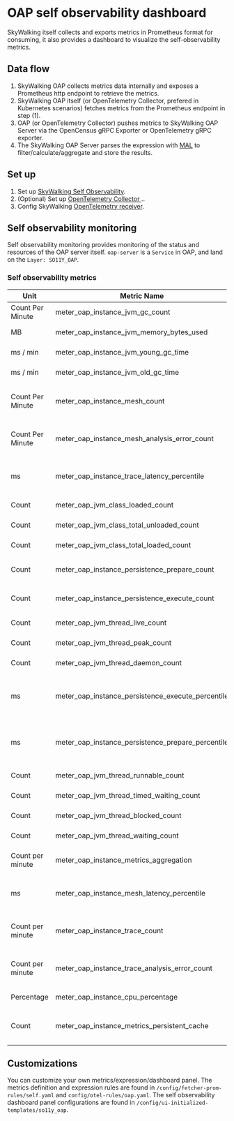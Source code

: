 # OAP self observability dashboard

SkyWalking itself collects and exports metrics in Prometheus format for consuming,
it also provides a dashboard to visualize the self-observability metrics.

## Data flow
1. SkyWalking OAP collects metrics data internally and exposes a Prometheus http endpoint to retrieve the metrics.
2. SkyWalking OAP itself (or OpenTelemetry Collector, prefered in Kubernetes scenarios) fetches metrics from the Prometheus endpoint in step (1).
3. OAP (or OpenTelemetry Collector) pushes metrics to SkyWalking OAP Server via the OpenCensus gRPC Exporter or OpenTelemetry gRPC exporter.
4. The SkyWalking OAP Server parses the expression with [MAL](../../concepts-and-designs/mal.md) to filter/calculate/aggregate and store the results.

## Set up
1. Set up [SkyWalking Self Observability](../backend/backend-telemetry.md).
2. (Optional) Set up [OpenTelemetry Collector ](https://opentelemetry.io/docs/collector/getting-started/#docker)..
3. Config SkyWalking [OpenTelemetry receiver](opentelemetry-receiver.md).

## Self observability monitoring
Self observability monitoring provides monitoring of the status and resources of the OAP server itself. `oap-server` is a `Service` in OAP, and land on the `Layer: SO11Y_OAP`.

### Self observability metrics

| Unit | Metric Name                                       | Description | Data Source |
|------|---------------------------------------------------|-----|-----|
| Count Per Minute | meter_oap_instance_jvm_gc_count                   | GC Count | oap self observability |
| MB | meter_oap_instance_jvm_memory_bytes_used          | Memory | oap self observability |
| ms / min | meter_oap_instance_jvm_young_gc_time              | GC Time (ms / min) | oap self observability |
| ms / min | meter_oap_instance_jvm_old_gc_time                | GC Time (ms / min) | oap self observability |
| Count Per Minute | meter_oap_instance_mesh_count                     | Mesh Analysis Count (Per Minute) | oap self observability |
| Count Per Minute | meter_oap_instance_mesh_analysis_error_count      | Mesh Analysis Count (Per Minute) | oap self observability |
| ms | meter_oap_instance_trace_latency_percentile       | Trace Analysis Latency (ms) | oap self observability |
| Count | meter_oap_jvm_class_loaded_count                  | Class Count | oap self observability |
| Count | meter_oap_jvm_class_total_unloaded_count          | Class Count | oap self observability |
| Count | meter_oap_jvm_class_total_loaded_count            | Class Count | oap self observability |
| Count | meter_oap_instance_persistence_prepare_count      | Persistence Count (Per 5 Minutes) | oap self observability |
| Count | meter_oap_instance_persistence_execute_count      | Persistence Count (Per 5 Minutes) | oap self observability |
| Count | meter_oap_jvm_thread_live_count                   | Thread Count | oap self observability |
| Count | meter_oap_jvm_thread_peak_count                   | Thread Count | oap self observability |
| Count | meter_oap_jvm_thread_daemon_count                 | Thread Count | oap self observability |
| ms | meter_oap_instance_persistence_execute_percentile | Persistence Execution Latency Per Metric Type (ms) | oap self observability |
| ms | meter_oap_instance_persistence_prepare_percentile | Persistence Preparing Latency Per Metric Type (ms) | oap self observability |
| Count | meter_oap_jvm_thread_runnable_count               | Thread State Count | oap self observability |
| Count | meter_oap_jvm_thread_timed_waiting_count          | Thread State Count | oap self observability |
| Count | meter_oap_jvm_thread_blocked_count                | Thread State Count | oap self observability |
| Count | meter_oap_jvm_thread_waiting_count                | Thread State Count | oap self observability |
| Count per minute | meter_oap_instance_metrics_aggregation            | Aggregation (Per Minute) | oap self observability |
| ms | meter_oap_instance_mesh_latency_percentile        | Mesh Analysis Latency (ms) | oap self observability |
| Count per minute | meter_oap_instance_trace_count                    | Trace Analysis Count (Per Minute) | oap self observability |
| Count per minute | meter_oap_instance_trace_analysis_error_count     | Trace Analysis Count (Per Minute) | oap self observability |
| Percentage | meter_oap_instance_cpu_percentage                 | CPU (%) | oap self observability |
| Count | meter_oap_instance_metrics_persistent_cache       | count of metrics cache hit and no-hit |oap self observability|

## Customizations
You can customize your own metrics/expression/dashboard panel.
The metrics definition and expression rules are found in `/config/fetcher-prom-rules/self.yaml` and `config/otel-rules/oap.yaml`.
The self observability dashboard panel configurations are found in `/config/ui-initialized-templates/so11y_oap`.

